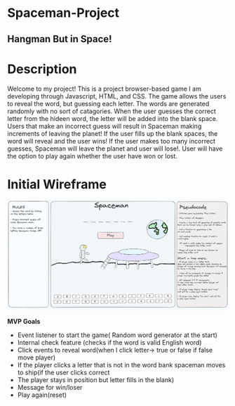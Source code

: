 # Spaceman-Project

## Hangman But in Space!


# **Description**
Welcome to my project! This is a project browser-based game I am developing through Javascript, HTML, and CSS. The game allows the users to reveal the word, but guessing each letter. The words are generated randomly with no sort of catagories. When the user guesses the correct letter from the hideen word, the letter will be added into the blank space. Users that make an incorrect guess will result in Spaceman making increments of leaving the planet! If the user fills up the blank spaces, the word will reveal and the user wins! If the user makes too many incorrect guesses, Spaceman will leave the planet and user will lose!. User will have the option to play again whether the user have won or lost.

# **Initial Wireframe**
![Alt text](https://github.com/Asianous/Spaceman-Project/blob/master/Wireframe.png)

**MVP Goals**
- Event listener to start the game( Random word generator at the start)
- Internal check feature (checks if the word is valid English word) 
- Click events to reveal word(when I click letter→ true or false if false move player)
- If the player clicks a letter that is not in the word bank spaceman moves to ship(if the user clicks correct
- The player stays in position but letter fills in the blank)
- Message for win/loser
- Play again(reset)
